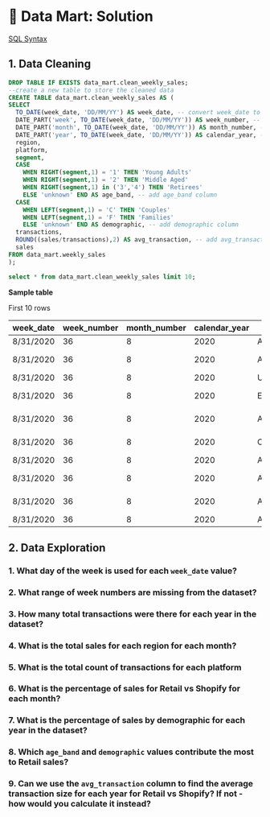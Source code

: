 # 🛒 Data Mart: Solution

[SQL Syntax](https://github.com/Chicong00/8-week-SQL-challenge/blob/main/Case%20Study%20%235%20-%20Data%20Mart/Data_Mart.sql)

## 1. Data Cleaning
```sql
DROP TABLE IF EXISTS data_mart.clean_weekly_sales;
--create a new table to store the cleaned data
CREATE TABLE data_mart.clean_weekly_sales AS (
SELECT
  TO_DATE(week_date, 'DD/MM/YY') AS week_date, -- convert week_date to date format
  DATE_PART('week', TO_DATE(week_date, 'DD/MM/YY')) AS week_number, -- add week_number column
  DATE_PART('month', TO_DATE(week_date, 'DD/MM/YY')) AS month_number, -- add month_number column
  DATE_PART('year', TO_DATE(week_date, 'DD/MM/YY')) AS calendar_year, -- add year_calendar column
  region, 
  platform, 
  segment,
  CASE 
    WHEN RIGHT(segment,1) = '1' THEN 'Young Adults'
    WHEN RIGHT(segment,1) = '2' THEN 'Middle Aged'
    WHEN RIGHT(segment,1) in ('3','4') THEN 'Retirees'
    ELSE 'unknown' END AS age_band, -- add age_band column
  CASE 
    WHEN LEFT(segment,1) = 'C' THEN 'Couples'
    WHEN LEFT(segment,1) = 'F' THEN 'Families'
    ELSE 'unknown' END AS demographic, -- add demographic column
  transactions,
  ROUND((sales/transactions),2) AS avg_transaction, -- add avg_transaction column
  sales
FROM data_mart.weekly_sales
);

select * from data_mart.clean_weekly_sales limit 10;
```
**Sample table**

First 10 rows

| week_date | week_number | month_number | calendar_year | region | platform | segment | age_band     | demographic | transactions | avg_transaction | sales    |
|-----------|-------------|--------------|---------------|--------|----------|---------|--------------|-------------|--------------|-----------------|----------|
| 8/31/2020 | 36          | 8            | 2020          | ASIA   | Retail   | C3      | Retirees     | Couples     | 120631       | 30.31           | 3656163  |
| 8/31/2020 | 36          | 8            | 2020          | ASIA   | Retail   | F1      | Young Adults | Families    | 31574        | 31.56           | 996575   |
| 8/31/2020 | 36          | 8            | 2020          | USA    | Retail   | null    | unknown      | unknown     | 529151       | 31.2            | 16509610 |
| 8/31/2020 | 36          | 8            | 2020          | EUROPE | Retail   | C1      | Young Adults | Couples     | 4517         | 31.42           | 141942   |
| 8/31/2020 | 36          | 8            | 2020          | AFRICA | Retail   | C2      | Middle Aged  | Couples     | 58046        | 30.29           | 1758388  |
| 8/31/2020 | 36          | 8            | 2020          | CANADA | Shopify  | F2      | Middle Aged  | Families    | 1336         | 182.54          | 243878   |
| 8/31/2020 | 36          | 8            | 2020          | AFRICA | Shopify  | F3      | Retirees     | Families    | 2514         | 206.64          | 519502   |
| 8/31/2020 | 36          | 8            | 2020          | ASIA   | Shopify  | F1      | Young Adults | Families    | 2158         | 172.11          | 371417   |
| 8/31/2020 | 36          | 8            | 2020          | AFRICA | Shopify  | F2      | Middle Aged  | Families    | 318          | 155.84          | 49557    |
| 8/31/2020 | 36          | 8            | 2020          | AFRICA | Retail   | C3      | Retirees     | Couples     | 111032       | 35.02           | 3888162  |


## 2. Data Exploration

### 1. What day of the week is used for each `week_date` value?

### 2. What range of week numbers are missing from the dataset?

### 3. How many total transactions were there for each year in the dataset?

### 4. What is the total sales for each region for each month?

### 5. What is the total count of transactions for each platform

### 6. What is the percentage of sales for Retail vs Shopify for each month?

### 7. What is the percentage of sales by demographic for each year in the dataset?

### 8. Which `age_band` and `demographic` values contribute the most to Retail sales?

### 9. Can we use the `avg_transaction` column to find the average transaction size for each year for Retail vs Shopify? If not - how would you calculate it instead?
